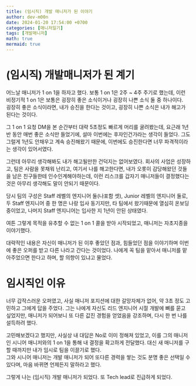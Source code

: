 ```yaml
---
title: (임시직) 개발 매니저가 된 이야기
author: dev-m00n
date: 2024-01-20 17:54:00 +0700
categories: [매니저일기]
tags: [개발매니저]
math: true
mermaid: true
---
```


# (임시직) 개발매니저가 된 계기
어느날 매니저가 1 on 1을 하자고 했다. 보통 1 on 1은 2주 ~ 4주 주기로 했는데, 이런 비정기적 1 on 1은 보통은 굉장히 좋은 소식이거나 굉장히 나쁜 소식 둘 중 하나이다.  
굉장히 좋은 소식이라면, 내가 승진을 한다는 것이고, 굉장히 나쁜 소식은 내가 해고가 된다는 것이다.  
  
그 1 on 1 요청 DM을 본 순간부터 대략 5초정도 빠르게 머리를 굴려봤는데, 요근래 1년 반 동안 매번 좋은 소식만 들었기에, 설마 이번에는 후자인건가라는 생각이 들었다. 그도 그럴게 1년도 안채우고 계속 승진해왔기 때문에, 이번에도 승진한다면 너무 파격적이라는 생각이 있어서였다.  
  
그런데 아무리 생각해봐도 내가 해고될만한 건덕지는 없어보였다. 회사의 사업은 성장하고, 팀은 사람을 못채워 난리고, 여기서 나를 해고한다면, 내가 오롯이 감당해왔던 것들을 남은 친구들한테 인수인계해야하는데, 이런 리스크를 갑자기 매니저들이 결정했다는 것은 아무리 생각해도 말이 안되기 때문이다.  
  
당시 팀의 구성은 Staff 레벨의 엔지니어 둘(나포함 셋), Junior 레벨의 엔지니어 둘로, 두 Staff 엔지니어 중 한 명은 나랑 입사 동기지만, 타 팀에서 왔기때문에 열심히 온보딩 중이었고, 나머지 Staff 엔지니어는 입사한 지 1년이 안된 상태였다.  

여튼 그렇게 목적을 유추할 수 없는 1 on 1 콜을 받아 시작되었고, 매니저는 자초지종을 이야기했다.  
  
대략적인 내용은 자신이 매니저가 된 이후 좋았던 점과, 힘들었던 점을 이야기하며 이번에 좋은 오퍼를 받고 다른 나라고 간다는 것이었다. 나에게 꼭 팀을 맡아서 매니저를 맡아주었으면 한다고 하며, 할 의향이 있냐고 물었다.  
  
# 임시직인 이유
너무 갑작스러운 오퍼였고, 사실 매니저 포지션에 대한 갈망자체가 없어, 약 3초 정도 고민하고 그에게 답을 주었다. 그는 나에게 자신도 리드 엔지니어 시절 개발에 뼈를 묻고 싶었지만, 매니저가 되어보니 또 다른 값진 경험을 얻었음을 강조하며, 다시 한 번 나를 설득하려 했다.  
  
고민해보겠다고 했지만, 사실상 내 대답은 No로 이미 정해져 있었고, 이를 그의 매니저인 시니어 매니저와의 1 on 1을 통해 내 결정을 확고하게 전달했다. 대신 새 매니저를 구할 때까지만 내가 임시로 팀을 이끌기로 했다.  
그와 시니어 매니저는 개발 매니저가 되어 또다른 경력을 쌓는 것도 분명 좋은 선택일 수 있다며, 마음 바뀌면 언제든지 말하라고 했다.  
  
그렇게 나는 (임시직) 개발 매니저가 되었다. 또 Tech lead로 진급하게 되었다.  

